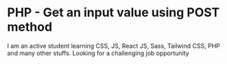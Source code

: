 # PHP - Get an input value using POST method

I am an active student learning CSS, JS, React JS, Sass, Tailwind CSS, PHP and many other stuffs. Looking for a challenging job opportunity
